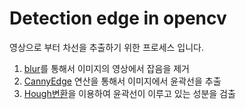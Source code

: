 # Detection edge in opencv 
영상으로 부터 차선을 추출하기 위한 프로세스 입니다.
1. [blur](blur)를 통해서 이미지의 영상에서 잡음을 제거
2. [CannyEdge](CannyEdge) 연산을 통해서 이미지에서 윤곽선을 추출 
3. [Hough변환](hough)을 이용하여 윤곽선이 이루고 있는 성분을 검출 
